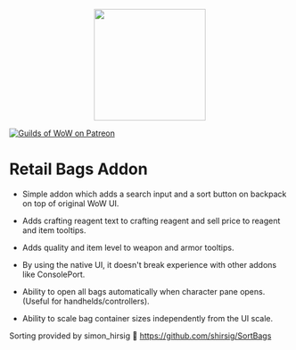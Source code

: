 <p align="center">
  <img src="https://media.guildsofwow.com/gow-images/retail-bags-icon.png" width="200" height="200" />
</p>

[![Guilds of WoW on Patreon](https://img.shields.io/static/v1?label=Patreon&message=GoW&color=f96854)](https://www.patreon.com/guildsofwow) 

# Retail Bags Addon

* Simple addon which adds a search input and a sort button on backpack on top of original WoW UI.

* Adds crafting reagent text to crafting reagent and sell price to reagent and item tooltips.

* Adds quality and item level to weapon and armor tooltips.

* By using the native UI, it doesn't break experience with other addons like ConsolePort.

* Ability to open all bags automatically when character pane opens. (Useful for handhelds/controllers).

* Ability to scale bag container sizes independently from the UI scale.

Sorting provided by simon_hirsig 🙏
https://github.com/shirsig/SortBags
